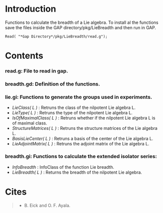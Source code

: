 # Introduction

Functions to calculate the breadth of a Lie algebra.
To install al the functions save the files inside the GAP directory/pkg/LieBreadth and then run in GAP.
```
Read( "*Gap Directory*/pkg/LieBreadth/read.g");
```

# Contents

### read.g:       File to read in gap.

### breadth.gd:      Definition of the functions.

### lie.gi:      Functions to generate the groups used in experiments.
  - *LieClass( L )* : Retruns the class of the nilpotent Lie algebra L.
  - *LieType( L )* : Retruns the type of the nilpotent Lie algebra L.
  - *IsOfMaximalClass( L )* : Retruns whether if the nilpotent Lie algebra L is of maximal class.
  - *StructureMatrices( L )* : Retruns the structure matrices of the Lie algebra L.
  - *BasisLieCenter( L )* : Retruns a basis of the center of the Lie algebra L.
  - *LieAdjointMatrix( L )* : Retruns the adjoint matrix of the Lie algebra L.

### breadth.gi: Functions to calculate the extended isolator series:
- *InfoBreadth* : InfoClass of the function Lie breadth.
- *LieBreadth( L )* : Returns the breadth of the nilpotent Lie algebra.
# Cites

> - B. Eick and O. F. Ayala. 
